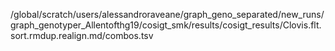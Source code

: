 /global/scratch/users/alessandroraveane/graph_geno_separated/new_runs/graph_genotyper_Allentofthg19/cosigt_smk/results/cosigt_results/Clovis.flt.sort.rmdup.realign.md/combos.tsv